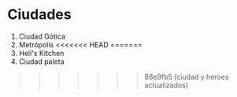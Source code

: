 # Ciudades

1. Ciudad Gótica
2. Metrópolis
<<<<<<< HEAD
=======
3. Hell's Kitchen
4. Ciudad paleta
>>>>>>> 88e9fb5 (ciudad y heroes actualizados)

